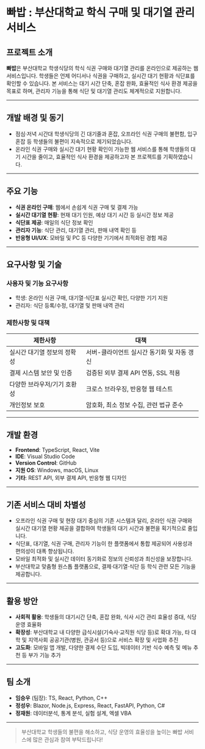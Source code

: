 # 빠밥 : 부산대학교 학식 구매 및 대기열 관리 서비스

## 프로젝트 소개

**빠밥**은 부산대학교 학생식당의 학식 식권 구매와 대기열 관리를 온라인으로 제공하는 웹 서비스입니다. 학생들은 언제 어디서나 식권을 구매하고, 실시간 대기 현황과 식단표를 확인할 수 있습니다. 본 서비스는 대기 시간 단축, 혼잡 완화, 효율적인 식사 환경 제공을 목표로 하며, 관리자 기능을 통해 식단 및 대기열 관리도 체계적으로 지원합니다.

---

## 개발 배경 및 동기

- 점심·저녁 시간대 학생식당의 긴 대기줄과 혼잡, 오프라인 식권 구매의 불편함, 입구 혼잡 등 학생들의 불편이 지속적으로 제기되었습니다.
- 온라인 식권 구매와 실시간 대기 현황 확인이 가능한 웹 서비스를 통해 학생들의 대기 시간을 줄이고, 효율적인 식사 환경을 제공하고자 본 프로젝트를 기획하였습니다.

---

## 주요 기능

- **식권 온라인 구매**: 웹에서 손쉽게 식권 구매 및 결제 가능
- **실시간 대기열 현황**: 현재 대기 인원, 예상 대기 시간 등 실시간 정보 제공
- **식단표 제공**: 매일의 식단 정보 확인
- **관리자 기능**: 식단 관리, 대기열 관리, 판매 내역 확인 등
- **반응형 UI/UX**: 모바일 및 PC 등 다양한 기기에서 최적화된 경험 제공

---

## 요구사항 및 기술

### 사용자 및 기능 요구사항

- 학생: 온라인 식권 구매, 대기열·식단표 실시간 확인, 다양한 기기 지원
- 관리자: 식단 등록/수정, 대기열 및 판매 내역 관리

### 제한사항 및 대책

| 제한사항 | 대책 |
| -------- | ---- |
| 실시간 대기열 정보의 정확성 | 서버-클라이언트 실시간 동기화 및 자동 갱신 |
| 결제 시스템 보안 및 인증 | 검증된 외부 결제 API 연동, SSL 적용 |
| 다양한 브라우저/기기 호환성 | 크로스 브라우징, 반응형 웹 테스트 |
| 개인정보 보호 | 암호화, 최소 정보 수집, 관련 법규 준수 |

---

## 개발 환경

- **Frontend**: TypeScript, React, Vite
- **IDE**: Visual Studio Code
- **Version Control**: GitHub
- **지원 OS**: Windows, macOS, Linux
- **기타**: REST API, 외부 결제 API, 반응형 웹 디자인

---

## 기존 서비스 대비 차별성

- 오프라인 식권 구매 및 현장 대기 중심의 기존 시스템과 달리, 온라인 식권 구매와 실시간 대기열 현황 제공을 결합하여 학생들의 대기 시간과 불편을 획기적으로 줄입니다.
- 식단표, 대기열, 식권 구매, 관리자 기능이 한 플랫폼에서 통합 제공되어 사용성과 편의성이 대폭 향상됩니다.
- 모바일 최적화 및 실시간 데이터 동기화로 정보의 신뢰성과 최신성을 보장합니다.
- 부산대학교 맞춤형 원스톱 플랫폼으로, 결제·대기열·식단 등 학식 관련 모든 기능을 제공합니다.

---

## 활용 방안

- **사회적 활용**: 학생들의 대기시간 단축, 혼잡 완화, 식사 시간 관리 효율성 증대, 식당 운영 효율화
- **확장성**: 부산대학교 내 다양한 급식시설(기숙사·교직원 식당 등)로 확대 가능, 타 대학 및 지역사회 공공기관(병원, 관공서 등)으로 서비스 확장 및 사업화 추진
- **고도화**: 모바일 앱 개발, 다양한 결제 수단 도입, 빅데이터 기반 식수 예측 및 메뉴 추천 등 부가 기능 추가

---

## 팀 소개

- **임승우** (팀장): TS, React, Python, C++
- **정성우**: Blazor, Node.js, Express, React, FastAPI, Python, C#
- **정재원**: 데이터분석, 통계 분석, 실험 설계, 엑셀 VBA

---

> 부산대학교 학생들의 불편을 해소하고, 식당 운영의 효율성을 높이는 빠밥 서비스에 많은 관심과 참여 부탁드립니다!
